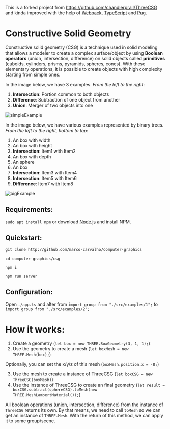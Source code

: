 [simpleExample]:https://i.imgur.com/1rLiDz1.png
[bigExample]:https://i.imgur.com/v2qAHTu.png

This is a forked project from https://github.com/chandlerprall/ThreeCSG and kinda improved with the help of [Webpack](https://webpack.js.org/), [TypeScript](https://www.typescriptlang.org/) and [Pug](https://pugjs.org/api/getting-started.html).

# Constructive Solid Geometry

Constructive solid geometry (CSG) is a technique used in solid modeling that allows a modeler to create a complex surface/object by using **Boolean operators** (union, intersection, difference) on solid objects called **primitives** (cuboids, cylinders, prisms, pyramids, spheres, cones). With these elementary operations, it is possible to create objects with high complexity starting from simple ones.

In the image below, we have 3 examples.
*From the left to the right*:
1. **Intersection**: Portion common to both objects
2. **Difference**: Subtraction of one object from another
3. **Union**: Merger of two objects into one

![simpleExample]

In the image below, we have various examples represented by binary trees.
*From the left to the right, bottom to top*:
1. An box with width
2. An box with height
3. **Intersection**: Item1 with Item2
4. An box with depth
5. An sphere
6. An box
7. **Intersection**: Item3 with Item4
8. **Intersection**: Item5 with Item6
9. **Difference**: Item7 with Item8

![bigExample]

## Requirements:
`sudo apt install npm` or download [Node.js](https://nodejs.org/en/) and install NPM.

## Quickstart:
`git clone http://github.com/marco-carvalho/computer-graphics`

`cd computer-graphics/csg`

`npm i`

`npm run server`

## Configuration:

Open `./app.ts` and alter from `import group from "./src/examples/1";` to `import group from "./src/examples/2";`

# How it works:

1. Create a geometry (`let box = new THREE.BoxGeometry(3, 1, 1);`)
2. Use the geometry to create a mesh (`let boxMesh = new THREE.Mesh(box);`)

Optionally, you can set the x/y/z of this mesh (`boxMesh.position.x = -8;`)

3. Use the mesh to create a instance of ThreeCSG (`let boxCSG = new ThreeCSG(boxMesh)`)
4. Use the instance of ThreeCSG to create an final geometry (`let result = boxCSG.subtract(sphereCSG).toMesh(new THREE.MeshLambertMaterial());`)

All boolean operations (union, intersection, difference) from the instance of `ThreeCSG` returns its own.
By that means, we need to call `toMesh` so we can get an instance of `THREE.Mesh`.
With the return of this method, we can apply it to some group/scene.
